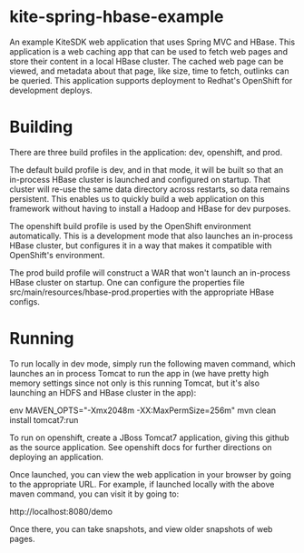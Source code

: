 kite-spring-hbase-example
=========================

An example KiteSDK web application that uses Spring MVC and HBase.
This application is a web caching app that can be used to fetch web pages and
store their content in a local HBase cluster. The cached web page can be viewed,
and metadata about that page, like size, time to fetch, outlinks can be queried.
This application supports deployment to Redhat's OpenShift for development
deploys.

Building
=========================

There are three build profiles in the application: dev, openshift, and prod.

The default build profile is dev, and in that mode, it will be built so that an
in-process HBase cluster is launched and configured on startup. That cluster
will re-use the same data directory across restarts, so data remains persistent.
This enables us to quickly build a web application on this framework without
having to install a Hadoop and HBase for dev purposes.

The openshift build profile is used by the OpenShift environment automatically.
This is a development mode that also launches an in-process HBase cluster, but
configures it in a way that makes it compatible with OpenShift's environment.

The prod build profile will construct a WAR that won't launch an in-process
HBase cluster on startup. One can configure the properties file
src/main/resources/hbase-prod.properties with the appropriate HBase configs.

Running
==========================

To run locally in dev mode, simply run the following maven command, which
launches an in process Tomcat to run the app in (we have pretty high memory
settings since not only is this running Tomcat, but it's also launching an
HDFS and HBase cluster in the app):

env MAVEN_OPTS="-Xmx2048m -XX:MaxPermSize=256m" mvn clean install tomcat7:run

To run on openshift, create a JBoss Tomcat7 application, giving this github
as the source application. See openshift docs for further directions on
deploying an application.

Once launched, you can view the web application in your browser by going to
the appropriate URL. For example, if launched locally with the above maven
command, you can visit it by going to:

http://localhost:8080/demo

Once there, you can take snapshots, and view older snapshots of web pages.
